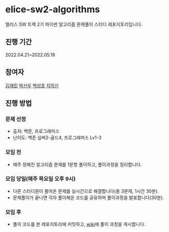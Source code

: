 # elice-sw2-algorithms
엘리스 SW 트랙 2기 파이썬 알고리즘 문제풀이 스터디 레포지토리입니다.

## 진행 기간
2022.04.21~2022.05.19

## 참여자

[김재민](https://github.com/cyberjam)
[박선우](https://github.com/Sunny-W-Park)
[백성호](https://github.com/shbaek1997)
[지의신](https://github.com/usgeeus)


## 진행 방법

### 문제 선정

* 출처: 백준, 프로그래머스
* 난이도: 백준 실버2-골드4, 프로그래머스 Lv1-3

### 모임 전
* 매주 정해진 알고리즘 문제를 1문항 풀이하고, 풀이과정을 정리합니다.

### 모임 당일(매주 목요일 오후 9시)
* 다른 스터디원이 풀어온 문제를 실시간으로 해결합니다(총 3문제, 1시간 30분).
* 문제풀이가 끝나면 각자 풀이해온 코드를 공유하며 풀이과정을 발표합니다(30분).

### 모임 후
* 풀이 코드를 본 레포지토리에 커밋하고, [wiki](https://github.com/Sunny-W-Park/elice-sw2-algorithms/wiki)에 풀이 과정을 게시합니다.

